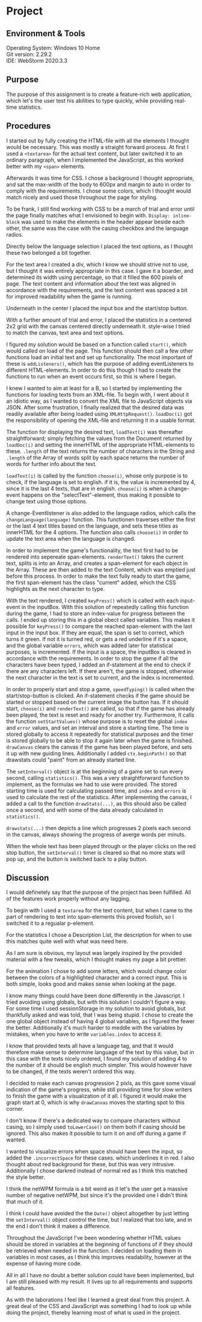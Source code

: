 # Project 
## Environment & Tools
Operating System: Windows 10 Home   
Git version: 2.29.2   
IDE: WebStorm 2020.3.3

## Purpose
The purpose of this assignment is to create a feature-rich web application, which let's the user test his abilities to type quickly, while providing real-time statistics. 

## Procedures
I started out by fully creating the HTML-file with all the elements I thought would be necessary. This was mostly a straight forward process. At first I used a ```<textarea>``` for the actual text content, but later switched it to an ordinary paragraph, when I implemented the JavaScript, as this worked better with my ```<span>``` elements.

Afterwards it was time for CSS. I chose a background I thought appropriate, and sat the max-width of the body to 600px and margin to auto in order to comply with the requirements. I chose some colors, which I thought would match nicely and used those throughout the page for styling. 

To be frank, I still find working with CSS to be a march of trial and error until the page finally matches what I envisioned to begin with. ```Display: inline-block``` was used to make the elements in the header appear beside each other, the same was the case with the casing checkbox and the language radios. 

Directly below the language selection I placed the text options, as I thought these two belonged a bit together. 

For the text area I created a div, which I know we should strive not to use, but I thought it was entirely appropriate in this case. I gave it a boarder, and determined its width using percentage, so that it filled the 600 pixels of page. The text content and information about the text was aligned in accordance with the requirements, and the text content was spaced a bit for improved readability when the game is running. 

Underneath in the center I placed the input box and the start/stop button. 

With a further amount of trial and error, I placed the statistics in a centered 2x2 grid with the canvas centered directly underneath it. style-wise I tried to match the canvas, text area and text options. 

I figured my solution would be based on a function called ``start()``, which would called on load of the page. This function should then call a few other functions load an initial text and set up functionality. The most important of these is ```addListeners()```, which has the purpose of adding eventListeners to different HTML-elements. In order to do this though I had to create the functions to run when an event occurs first, so this is where I began.

I knew I wanted to aim at least for a B, so I started by implementing the functions for loading texts from an XML-file. To begin with, I went about it an idiotic way, as I wanted to convert the XML file to JavaScript objects via JSON. After some frustration, I finally realized that the desired data was readily available after being loaded using ```XMLHttpRequest()```. ```loadDoc(i)``` got the responsibility of opening the XML-file and returning it in a usable format. 

The function for displaying the desired text, ```loadText(i)``` was thereafter straightforward; simply fetching the values from the Document returned by ```loadDoc(i)``` and setting the innerHTML of the appropriate HTML-elements to these. ```.length``` of the text returns the number of characters in the String and ```.length``` of the Array of words split by each space returns the number of words for further info about the text. 

```loadText(i)``` is called by the function ```choose(i)```, whose only purpose is to check, if the language is set to english. if it is, the value is incremented by 4, since it is the last 4 texts, that are in english. ```choose(i)``` is when a change-event happens on the "selectText"-element, thus making it possible to change text using those options. 

A change-Eventlistener is also added to the language radios, which calls the ```changeLanguage(language)``` function. This functionen traverses either the first or the last 4 text titles based on the language, and sets these titles as innerHTML for the 4 options. The function also calls ```choose(i)``` in order to update the text area when the language is changed. 

In order to implement the game's functionality, the text first had to be rendered into sepereate span-elements. ```renderText()``` takes the current text, splits is into an Array, and creates a span-element for each object in the Array. These are then added to the text Content, which was emptied just before this process. In order to make the text fully ready to start the game, the first span-element has the class "current" added, which the CSS highlights as the next character to type.

With the text rendered, I created ```keyPress()``` which is called with each input-event in the inputBox. With this solution of repeatedly calling this function during the game, I had to store an index-value for progress between the calls. I ended up storing this in a global obect called variables. This makes it possible for ```keyPress()``` to compare the reached span-element with the last input in the input box. If they are equal, the span is set to correct, which turns it green. If not it is turned red, or gets a red underline if it's a space, and the global variable ```errors```, which was added later for statistical purposes, is incremented. If the input is a space, the inputBox is cleared in accordance with the requirements. In order to stop the game if all the characters have been typed, I added an if-statement at the end to check if there are any characters left. If there aren't, the game is stopped, otherwise the next character in the text is set to current, and the index is incremented. 

In order to properly start and stop a game, ```speedTyping()``` is called when the start/stop-button is clicked. An if-statement checks if the game should be started or stopped based on the current image the button has. If it should start, ``choose(i)`` and ``renderText()`` are called, so that if the game has already been played, the text is reset and ready for another try. Furthermore, It calls the function ``setStartValues()`` whose purpose is to reset the global ``index`` and ``error`` values, and set an interval and store a starting time. The time is stored globally to access it repeatedly for statistical purposes and the timer is stored globally to be able to stop it again later when the game is finished. ``drawCanvas`` clears the canvas if the game has been played before, and sets it up with new guiding lines. Additionally I added ``ctx.beginPath()`` so that drawstats could "paint" from an already started line.

The ``setInterval()`` object is at the beginning of a game set to run every second, calling ``statistics()``. This was a very straightforwrard function to implement, as the formulas we had to use were provided. The stored starting time is used for calculating passed time, and ``index`` and ``errors`` is used to calculate the rest of the statistics. After implementing the canvas, I added a call to the function ``drawStats(...)``, as this should also be called once a second, and with some of the data already calculated in ``statistics()``.  

``drawstats(...)`` then depicts a line which progresses 2 pixels each second in the canvas, always showing the progress of averge words per minuts.

When the whole text has been played through or the player clicks on the red stop button, the ``setInterval()`` timer is cleared so that no more stats will pop up, and the button is switched back to a play button.

## Discussion
I would definetely say that the purpose of the project has been fulfilled. All of the features work properly without any lagging. 

To begin with I used a ``textarea`` for the text content, but when I came to the part of rendering to text into span-elements this proved foolish, so I switched it to a regualar p-element. 

For the statistics I chose a Description List, the description for when to use this matches quite well with what was need here. 

As I am sure is obvious, my layout was largely inspired by the provided material with a few tweaks, which I thought makes my page a bit prettier. 

For the animation I chose to add some letters, which would change color between the colors of a highlighted character and a correct input. This is both simple, looks good and makes sense when looking at the page. 

I know many things could have been done differently in the Javascript. I tried avoiding using globals, but with this solution I couldn't figure a way. For some time I used sessionStorage in my solution to avoid globals, but thankfully asked and was told, that I was being stupid. I chose to create the one global object instead of having 4 global variables, as I figured the fewer the better. Additionally it's much harder to meddle with the variables by mistakes, when you have to write ``variables.index`` to access it. 

I know that provided texts all have a language tag, and that it would therefore make sense to determine language of the text by this value, but in this case with the texts nicely ordered, I found my solution of adding 4 to the number of it should be english much simpler. This would however have to be changed, if the texts weren't ordered this way. 

I decided to make each canvas progression 2 pixls, as this gave some visual indication of the game's progress, while still providing time for slow writers to finish the game with a visualization of it all. I figured it would make the graph start at 0, which is why ``drawCanvas`` moves the starting spot to this corner. 

I don't know if there's a dedicated way to compare characters without casing, so I simply used ``toLowerCase()`` on them both if casing should be ignored. This also makes it possible to turn it on and off during a game if wanted. 

I wanted to visualize errors when space should have been the input, so added the ``.incorrectSpace`` for these cases. which underlines it in red. I also thought about red background for these, but this was very intrusive. Additionally I chose darkred instead of normal red as I think this matched the style better.

I think the netWPM formula is a bit weird as it let's the user get a massive number of negative netWPM, but since it's the provided one I didn't think that much of it. 

I think I could have avoided the the ``Date()`` object altogether by just letting the ``setInterval()`` object control the time, but I realized that too late, and in the end I don't think it makes a difference. 

Throughout the JavaScript I've been wondering whether HTML values should be stored in variables at the beginning of functions of if they should be retrieved when needed in the function. I decided on loading them in variables in most cases, as I think this improves readability, however at the expense of having more code.

All in all I have no doubt a better solution could have been implemented, but I am still pleased with my result. It lives up to all requirements and supports all features. 

As with the laborations I feel like I learned a great deal from this project. A great deal of the CSS and JavaScript was something I had to look up while doing the project, thereby learning most of what is used in the project. 


